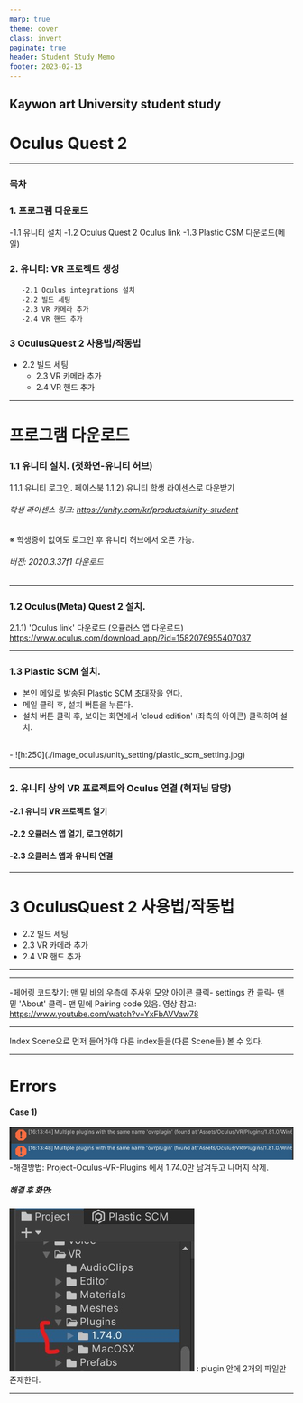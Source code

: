 ```yaml
---
marp: true
theme: cover
class: invert
paginate: true
header: Student Study Memo
footer: 2023-02-13
---
```

<!--_color: pink-->
<!--_backgroundColor: -->
## Kaywon art University student study
#  Oculus Quest 2 

---

### 목차

### 1.  프로그램 다운로드
 -1.1 유니티 설치
 -1.2 Oculus Quest 2 Oculus link
 -1.3 Plastic CSM 다운로드(메일)

### 2.  유니티: VR 프로젝트 생성
       -2.1 Oculus integrations 설치
       -2.2 빌드 세팅
       -2.3 VR 카메라 추가
       -2.4 VR 핸드 추가

### 3  OculusQuest 2 사용법/작동법

- 2.2 빌드 세팅
   - 2.3 VR 카메라 추가
   - 2.4 VR 핸드 추가

---

# 프로그램 다운로드

### 1.1 유니티 설치. (첫화면-유니티 허브)

1.1.1 유니티 로그인. 페이스북 
1.1.2) 유니티 학생 라이센스로 다운받기
###### 학생 라이센스 링크: https://unity.com/kr/products/unity-student
※ 학생증이 없어도 로그인 후 유니티 허브에서 오픈 가능.

######  버전: 2020.3.37f1 다운로드

---

### 1.2 Oculus(Meta) Quest 2 설치.

2.1.1) 'Oculus link' 다운로드 (오큘러스 앱 다운로드)
https://www.oculus.com/download_app/?id=1582076955407037


---

### 1.3 Plastic SCM 설치.

- 본인 메일로 발송된 Plastic SCM 초대장을 연다.
- 메일 클릭 후, 설치 버튼을 누른다.
- 설치 버튼 클릭 후, 보이는 화면에서 'cloud edition' (좌측의 아이콘) 클릭하여 설치. 
<br>
- ![h:250](./image_oculus/unity_setting/plastic_scm_setting.jpg) 

---

### 2.  유니티 상의 VR 프로젝트와 Oculus 연결 (혁재님 담당)

#### -2.1 유니티 VR 프로젝트 열기
#### -2.2 오큘러스 앱 열기, 로그인하기
#### -2.3 오큘러스 앱과 유니티 연결 

---

# 3  OculusQuest 2 사용법/작동법

   - 2.2 빌드 세팅
   - 2.3 VR 카메라 추가
   - 2.4 VR 핸드 추가



---








---

 -페어링 코드찾기: 맨 밑 바의 우측에 주사위 모양 아이콘 클릭- settings 칸 클릭- 맨 밑 'About' 클릭- 맨 밑에 Pairing code 있음.
       영상 참고: https://www.youtube.com/watch?v=YxFbAVVaw78 

---

Index Scene으로 먼저 들어가야 
다른 index들을(다른 Scene들) 볼 수 있다.










---
# Errors
<!--_color: yellow-->
#### Case 1)

![h:100](./image/errors_1.jpg) 
-해결방법: Project-Oculus-VR-Plugins 에서 1.74.0만 남겨두고 나머지 삭제.

##### 해결 후 화면: 
![h:200](./image/errors_1_solution.jpg) : plugin 안에 2개의 파일만 존재한다.

---

